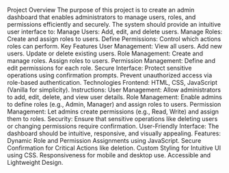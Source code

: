 Project Overview
The purpose of this project is to create an admin dashboard that enables administrators to manage users, roles, and permissions efficiently and securely. The system should provide an intuitive user interface to:
Manage Users: Add, edit, and delete users.
Manage Roles: Create and assign roles to users.
Define Permissions: Control which actions roles can perform.
Key Features
User Management:
View all users.
Add new users.
Update or delete existing users.
Role Management:
Create and manage roles.
Assign roles to users.
Permission Management:
Define and edit permissions for each role.
Secure Interface:
Protect sensitive operations using confirmation prompts.
Prevent unauthorized access via role-based authentication.
Technologies
Frontend: HTML, CSS, JavaScript (Vanilla for simplicity).
Instructions:
User Management: Allow administrators to add, edit, delete, and view user details.
Role Management: Enable admins to define roles (e.g., Admin, Manager) and assign roles to users.
Permission Management: Let admins create permissions (e.g., Read, Write) and assign them to roles.
Security: Ensure that sensitive operations like deleting users or changing permissions require confirmation.
User-Friendly Interface: The dashboard should be intuitive, responsive, and visually appealing.
Features:
Dynamic Role and Permission Assignments using JavaScript.
Secure Confirmation for Critical Actions like deletion.
Custom Styling for Intuitive UI using CSS.
Responsiveness for mobile and desktop use.
Accessible and Lightweight Design.

